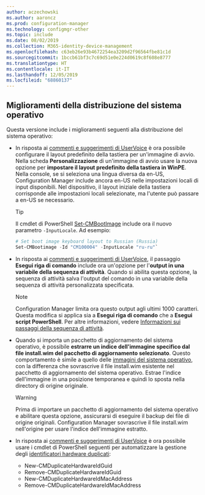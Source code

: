 ```yaml
---
author: aczechowski
ms.author: aaroncz
ms.prod: configuration-manager
ms.technology: configmgr-other
ms.topic: include
ms.date: 08/02/2019
ms.collection: M365-identity-device-management
ms.openlocfilehash: c63eb26e93b4672254ea3209d2f96564fbe81c1d
ms.sourcegitcommit: 1bccb61bf3c7c69d51e0e224d0619c8f608e8777
ms.translationtype: HT
ms.contentlocale: it-IT
ms.lasthandoff: 12/05/2019
ms.locfileid: "68860137"
---
```

## <a name="bkmk_osd"></a> Miglioramenti della distribuzione del sistema operativo

Questa versione include i miglioramenti seguenti alla distribuzione del sistema operativo:

- In risposta ai [commenti e suggerimenti di UserVoice](https://configurationmanager.uservoice.com/forums/300492-ideas/suggestions/35370691-ability-to-specify-the-keyboard-layout-in-the-boot) è ora possibile configurare il layout predefinito della tastiera per un'immagine di avvio. Nella scheda **Personalizzazione** di un'immagine di avvio usare la nuova opzione per **impostare il layout predefinito della tastiera in WinPE**. Nella console, se si seleziona una lingua diversa da en-US, Configuration Manager include ancora en-US nelle impostazioni locali di input disponibili. Nel dispositivo, il layout iniziale della tastiera corrisponde alle impostazioni locali selezionate, ma l'utente può passare a en-US se necessario.<!-- 4910348 -->

    > [!Tip]
    > Il cmdlet di PowerShell [Set-CMBootImage](https://docs.microsoft.com/powershell/module/configurationmanager/set-cmbootimage?view=sccm-ps) include ora il nuovo parametro `-InputLocale`. Ad esempio:
    >
    > ```PowerShell
    > # Set boot image keyboard layout to Russian (Russia)
    > Set-CMBootimage -Id "CM100004" -InputLocale "ru-ru"`
    > ```

- In risposta ai [commenti e suggerimenti di UserVoice](https://configurationmanager.uservoice.com/forums/300492-ideas/suggestions/37927843-store-output-of-run-command-line-to-tsenv-with-ru), il passaggio **Esegui riga di comando** include ora un'opzione per l'**output in una variabile della sequenza di attività**. Quando si abilita questa opzione, la sequenza di attività salva l'output del comando in una variabile della sequenza di attività personalizzata specificata.<!-- 4798352  -->

    > [!Note]  
    > Configuration Manager limita ora questo output agli ultimi 1000 caratteri. Questa modifica si applica sia a **Esegui riga di comando** che a **Esegui script PowerShell**. Per altre informazioni, vedere [Informazioni sui passaggi della sequenza di attività](/sccm/osd/understand/task-sequence-steps).

- Quando si importa un pacchetto di aggiornamento del sistema operativo, è possibile **estrarre un indice dell'immagine specifico dal file install.wim del pacchetto di aggiornamento selezionato**. Questo comportamento è simile a quello delle [immagini del sistema operativo](/sccm/osd/get-started/manage-operating-system-images#BKMK_AddOSImages), con la differenza che sovrascrive il file install.wim esistente nel pacchetto di aggiornamento del sistema operativo. Estrae l'indice dell'immagine in una posizione temporanea e quindi lo sposta nella directory di origine originale.<!-- 4931110 -->

    > [!Warning]  
    > Prima di importare un pacchetto di aggiornamento del sistema operativo e abilitare questa opzione, assicurarsi di eseguire il backup dei file di origine originali. Configuration Manager sovrascrive il file install.wim nell'origine per usare l'indice dell'immagine estratto.

- In risposta ai [commenti e suggerimenti di UserVoice](https://configurationmanager.uservoice.com/forums/300492-ideas/suggestions/18509686-create-a-powershell-cmdlet-too-add-edit-remove-dup) è ora possibile usare i cmdlet di PowerShell seguenti per automatizzare la gestione degli [identificatori hardware duplicati](/sccm/osd/deploy-use/use-pxe-to-deploy-windows-over-the-network#manage-duplicate-hardware-identifiers):<!-- 4852819 -->
    - New-CMDuplicateHardwareIdGuid
    - Remove-CMDuplicateHardwareIdGuid
    - New-CMDuplicateHardwareIdMacAddress
    - Remove-CMDuplicateHardwareIdMacAddress
